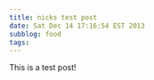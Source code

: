 ```yaml
---
title: nicks test post
date: Sat Dec 14 17:16:54 EST 2013
subblog: food
tags: 
---
```


This is a test post!
